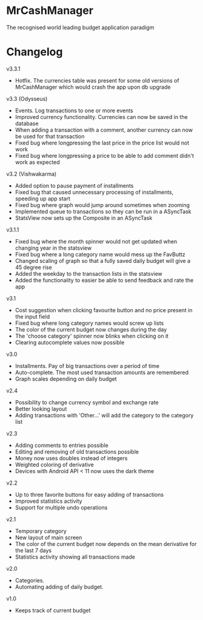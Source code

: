 MrCashManager
=========
The recognised world leading budget application paradigm


Changelog
=========

v3.3.1
- Hotfix. The currencies table was present for some old versions of MrCashManager which would crash the app upon db upgrade

v3.3 (Odysseus)
- Events. Log transactions to one or more events
- Improved currency functionality. Currencies can now be saved in the database
- When adding a transaction with a comment, another currency can now be used for that transaction
- Fixed bug where longpressing the last price in the price list would not work
- Fixed bug where longpressing a price to be able to add comment didn't work as expected

v3.2 (Vishwakarma)
- Added option to pause payment of installments
- Fixed bug that caused unnecessary processing of installments, speeding up app start
- Fixed bug where graph would jump around sometimes when zooming
- Implemented queue to transactions so they can be run in a ASyncTask
- StatsView now sets up the Composite in an ASyncTask

v3.1.1
- Fixed bug where the month spinner would not get updated when changing year in the statsview
- Fixed bug where a long category name would mess up the FavButtz
- Changed scaling of graph so that a fully saved daily budget will give a 45 degree rise
- Added the weekday to the transaction lists in the statsview
- Added the functionality to easier be able to send feedback and rate the app

v3.1
- Cost suggestion when clicking favourite button and no price present in the input field
- Fixed bug where long category names would screw up lists
- The color of the current budget now changes during the day
- The 'choose category' spinner now blinks when clicking on it
- Clearing autocomplete values now possible

v3.0
- Installments. Pay of big transactions over a period of time
- Auto-complete. The most used transaction amounts are remembered
- Graph scales depending on daily budget

v2.4
- Possibility to change currency symbol and exchange rate
- Better looking layout
- Adding transactions with 'Other...' will add the category to the category list

v2.3
- Adding comments to entries possible
- Editing and removing of old transactions possible
- Money now uses doubles instead of integers
- Weighted coloring of derivative
- Devices with Android API < 11 now uses the dark theme

v2.2
- Up to three favorite buttons for easy adding of transactions
- Improved statistics activity
- Support for multiple undo operations

v2.1
- Temporary category
- New layout of main screen
- The color of the current budget now depends on the mean derivative for the last 7 days
- Statistics activity showing all transactions made

v2.0
- Categories.
- Automating adding of daily budget.

v1.0
- Keeps track of current budget
